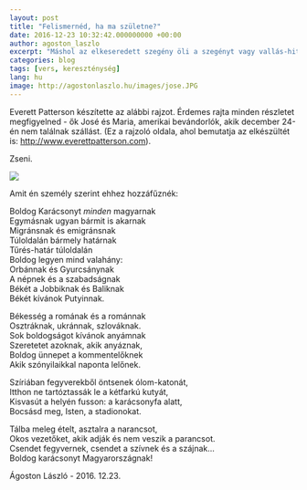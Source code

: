 ```yaml
---
layout: post
title: "Felismernéd, ha ma születne?"
date: 2016-12-23 10:32:42.000000000 +00:00
author: agoston_laszlo
excerpt: "Máshol az elkeseredett szegény öli a szegényt vagy vallás-hit-bolond a politika-hit-bolondot és mindenhol az okosok jelentik a koloncot."
categories: blog
tags: [vers, kereszténység]
lang: hu
image: http://agostonlaszlo.hu/images/jose.JPG
---
```

Everett Patterson készítette az alábbi rajzot. Érdemes rajta minden részletet megfigyelned - ők José és Maria, amerikai bevándorlók, akik december 24-én nem találnak szállást. (Ez a rajzoló oldala, ahol bemutatja az elkészültét is: <a href="http://www.everettpatterson.com/?p=1835" target="_blank">http://www.everettpatterson.com</a>). 

Zseni.

![](http://agostonlaszlo.hu/images/JoseyMariaWeb.jpg)

Amit én személy szerint ehhez hozzáfűznék:

Boldog Karácsonyt _minden_ magyarnak <br />
Egymásnak ugyan bármit is akarnak <br />
Migránsnak és emigránsnak <br />
Túloldalán bármely határnak <br />
Tűrés-határ túloldalán <br />
Boldog legyen mind valahány:<br />
Orbánnak és Gyurcsánynak <br />
A népnek és a szabadságnak<br />
Békét a Jobbiknak és Baliknak<br />
Békét kívánok Putyinnak.<br />

Békesség a romának és a románnak<br />
Osztráknak, ukránnak, szlováknak.<br />
Sok boldogságot kívánok anyámnak <br />
Szeretetet azoknak, akik anyáznak,<br />
Boldog ünnepet a kommentelőknek <br />
Akik szónyilaikkal naponta lelőnek.<br />

Szíriában fegyverekből öntsenek ólom-katonát,<br />
Itthon ne tartóztassák le a kétfarkú kutyát,<br />
Kisvasút a helyén fusson: a karácsonyfa alatt,<br />
Bocsásd meg, Isten, a stadionokat.<br />

Tálba meleg ételt, asztalra a narancsot,<br />
Okos vezetőket, akik adják és nem veszik a parancsot.<br />
Csendet fegyvernek, csendet a szívnek és a szájnak... <br />
Boldog karácsonyt Magyarországnak!<br />

Ágoston László - 2016. 12.23.
